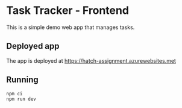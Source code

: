 # Task Tracker - Frontend

This is a simple demo web app that manages tasks.

## Deployed app

The app is deployed at https://hatch-assignment.azurewebsites.met

## Running

```bash
npm ci
npm run dev
```